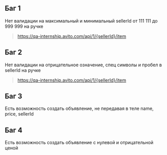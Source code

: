 ## Баг 1
Нет валидации на максимальный и минимальный sellerId от 111 111 до 999 999 на ручке 
> https://qa-internship.avito.com/api/1/{sellerId}/item


## Баг 2
Нет валидации на отрицательное означение, спец символы и пробел в sellerId на ручке 
> https://qa-internship.avito.com/api/1/{sellerId}/item

## Баг 3
Есть возможность создать объявление, не передавая в теле name, price, sellerId

## Баг 4
Есть возможность создать объявление с нулевой и отрицательной ценой
